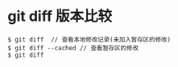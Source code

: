 # git diff 版本比较
```shell
$ git diff  // 查看本地修改记录(未加入暂存区的修改)
$ git diff --cached // 查看暂存区的修改
$ git diff 
```
